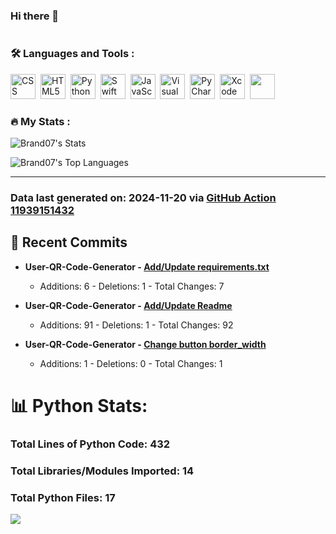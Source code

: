 ### Hi there 👋

<img src="https://komarev.com/ghpvc/?username=Brand07&style=flat-square&color=blue" alt=""/>



### :hammer_and_wrench: Languages and Tools :
<div>
  <img src="https://cdn.jsdelivr.net/gh/devicons/devicon@latest/icons/css3/css3-original.svg", title="CSS", alt="CSS" width="40" heigh="40" />&nbsp;
  <img src="https://cdn.jsdelivr.net/gh/devicons/devicon@latest/icons/html5/html5-original.svg", title="HTML5" alt="HTML5" width="40" height="40" />&nbsp;
  <img src="https://cdn.jsdelivr.net/gh/devicons/devicon@latest/icons/python/python-original-wordmark.svg", title="Python" alt="Python" width="40" height="40" />&nbsp;
  <img src="https://cdn.jsdelivr.net/gh/devicons/devicon@latest/icons/swift/swift-original.svg" , title="Swift" alt="Swift" width="40" height="40"/>&nbsp;
  <img src="https://cdn.jsdelivr.net/gh/devicons/devicon@latest/icons/javascript/javascript-original.svg", title="JavaScript" alt="JavaScript" width="40" height="40"/>&nbsp;
  <img src="https://cdn.jsdelivr.net/gh/devicons/devicon@latest/icons/vscode/vscode-original-wordmark.svg", title="Visual Studio Code" alt="Visual Studio Code" width="40" height="40"/>&nbsp;
  <img src="https://cdn.jsdelivr.net/gh/devicons/devicon@latest/icons/pycharm/pycharm-original.svg" title="PyCharm" alt="PyCharm" width="40" height="40"/>&nbsp;
  <img src="https://cdn.jsdelivr.net/gh/devicons/devicon@latest/icons/xcode/xcode-original.svg", title="Xcode" alt="Xcode" width="40" height="40"/>&nbsp;
  <img src="https://cdn.jsdelivr.net/gh/devicons/devicon@latest/icons/raspberrypi/raspberrypi-original.svg", width="40" height="40" />      
</div>




### :fire: My Stats :
![Brand07's Stats](https://github-readme-stats.vercel.app/api?username=Brand07&theme=vue-dark&show_icons=true&hide_border=true&count_private=true)

![Brand07's Top Languages](https://github-readme-stats.vercel.app/api/top-langs/?username=Brand07&theme=vue-dark&show_icons=true&hide_border=true&layout=compact)


---


### Data last generated on: 2024-11-20 via [GitHub Action 11939151432](https://github.com/sockheadrps/sockheadrps/actions/runs/11939151432)

## 🚀 Recent Commits

- **User-QR-Code-Generator - [Add/Update requirements.txt](https://github.com/Brand07/User-QR-Code-Generator/commit/ad2ef813dd5bab6c14780ade1bc2c9d4ade1b092)**
  - Additions: 6 - Deletions: 1 - Total Changes: 7

- **User-QR-Code-Generator - [Add/Update Readme](https://github.com/Brand07/User-QR-Code-Generator/commit/59008d26ef25e571099beae16de079a19b06c63d)**
  - Additions: 91 - Deletions: 1 - Total Changes: 92

- **User-QR-Code-Generator - [Change button border_width](https://github.com/Brand07/User-QR-Code-Generator/commit/a7f2967a68ea15a9322808c7c388a4a28677f3ff)**
  - Additions: 1 - Deletions: 0 - Total Changes: 1


# 📊 Python Stats:

### Total Lines of Python Code: 432
### Total Libraries/Modules Imported: 14
### Total Python Files: 17
![](DataVisuals/data.gif)

